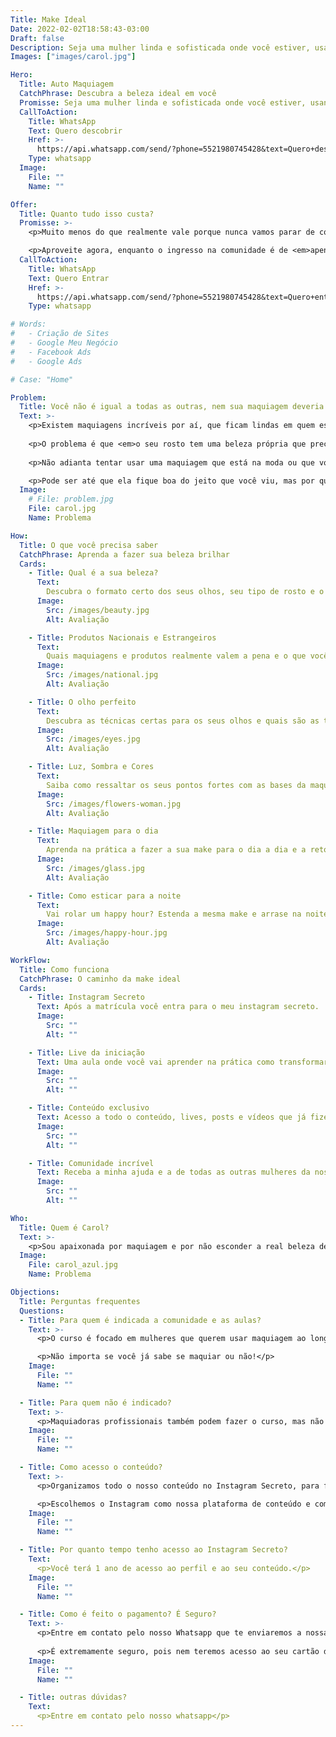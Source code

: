 ```yaml
---
Title: Make Ideal
Date: 2022-02-02T18:58:43-03:00
Draft: false
Description: Seja uma mulher linda e sofisticada onde você estiver, usando a maquiagem perfeita para o seu rosto.
Images: ["images/carol.jpg"]

Hero:
  Title: Auto Maquiagem
  CatchPhrase: Descubra a beleza ideal em você
  Promisse: Seja uma mulher linda e sofisticada onde você estiver, usando a maquiagem perfeita para o seu rosto. 
  CallToAction:
    Title: WhatsApp
    Text: Quero descobrir
    Href: >-
      https://api.whatsapp.com/send/?phone=5521980745428&text=Quero+descobrir+minha+beleza+ideal&app_absent=0
    Type: whatsapp
  Image:
    File: ""
    Name: ""

Offer:
  Title: Quanto tudo isso custa?
  Promisse: >-
    <p>Muito menos do que realmente vale porque nunca vamos parar de colocar novos conteúdos!</p> 

    <p>Aproveite agora, enquanto o ingresso na comunidade é de <em>apenas R$220,00.</em></p>
  CallToAction:
    Title: WhatsApp
    Text: Quero Entrar
    Href: >-
      https://api.whatsapp.com/send/?phone=5521980745428&text=Quero+entrar+na+comunidade+Make+Ideal.&app_absent=0
    Type: whatsapp

# Words:
#   - Criação de Sites
#   - Google Meu Negócio
#   - Facebook Ads
#   - Google Ads

# Case: "Home"

Problem:
  Title: Você não é igual a todas as outras, nem sua maquiagem deveria ser
  Text: >-
    <p>Existem maquiagens incríveis por aí, que ficam lindas em quem está ensinando você a usá-las.</p>
    
    <p>O problema é que <em>o seu rosto tem uma beleza própria que precisa ser explorada com as técnicas certas</em>, ou a maquiagem vai te esconder.</p>
    
    <p>Não adianta tentar usar uma maquiagem que está na moda ou que você viu em algum vídeo sem que ela seja adaptada para o seu rosto, olhos, lábios e pele.</p>

    <p>Pode ser até que ela fique boa do jeito que você viu, mas por que ficar boa quando podemos ter a <em>make ideal</em>?</p>
  Image:
    # File: problem.jpg
    File: carol.jpg
    Name: Problema

How:
  Title: O que você precisa saber
  CatchPhrase: Aprenda a fazer sua beleza brilhar
  Cards:
    - Title: Qual é a sua beleza? 
      Text:
        Descubra o formato certo dos seus olhos, seu tipo de rosto e o que mais faz de você, você.
      Image:
        Src: /images/beauty.jpg
        Alt: Avaliação

    - Title: Produtos Nacionais e Estrangeiros
      Text:
        Quais maquiagens e produtos realmente valem a pena e o que você precisa ter sempre.
      Image:
        Src: /images/national.jpg
        Alt: Avaliação

    - Title: O olho perfeito
      Text:
        Descubra as técnicas certas para os seus olhos e quais são as técnicas que você jamais deve usar.
      Image:
        Src: /images/eyes.jpg
        Alt: Avaliação

    - Title: Luz, Sombra e Cores
      Text:
        Saiba como ressaltar os seus pontos fortes com as bases da maquiagem e aprenda a usar as cores certas para o seu tom de pele.
      Image:
        Src: /images/flowers-woman.jpg
        Alt: Avaliação

    - Title: Maquiagem para o dia
      Text:
        Aprenda na prática a fazer a sua make para o dia a dia e a retocar rapidamente.
      Image:
        Src: /images/glass.jpg
        Alt: Avaliação

    - Title: Como esticar para a noite
      Text:
        Vai rolar um happy hour? Estenda a mesma make e arrase na noite.
      Image:
        Src: /images/happy-hour.jpg
        Alt: Avaliação

WorkFlow:
  Title: Como funciona
  CatchPhrase: O caminho da make ideal
  Cards:
    - Title: Instagram Secreto
      Text: Após a matrícula você entra para o meu instagram secreto.
      Image:
        Src: ""
        Alt: ""

    - Title: Live da iniciação
      Text: Uma aula onde você vai aprender na prática como transformar qualquer maquiagem em uma assinatura pessoal.
      Image:
        Src: ""
        Alt: ""

    - Title: Conteúdo exclusivo
      Text: Acesso a todo o conteúdo, lives, posts e vídeos que já fizemos e que ainda vamos fazer.
      Image:
        Src: ""
        Alt: ""

    - Title: Comunidade incrível
      Text: Receba a minha ajuda e a de todas as outras mulheres da nossa comunidade sempre que estiver com dúvidas.
      Image:
        Src: ""
        Alt: ""

Who:
  Title: Quem é Carol?
  Text: >-
    <p>Sou apaixonada por maquiagem e por não esconder a real beleza de quem as usa.</p><p>Criei o Make Ideal com o objetivo de ensinar mulheres normais a serem ainda mais lindas, do jeito que elas são.</p><p>Chega de rostos pálidos, olhos não valorizados e cores que não combinam!</p><p>Sou também apaixonada por dança e tenho, junto do meu marido, a SCD - Escola de Dança</p>
  Image:
    File: carol_azul.jpg
    Name: Problema

Objections:
  Title: Perguntas frequentes
  Questions:
  - Title: Para quem é indicada a comunidade e as aulas?
    Text: >-  
      <p>O curso é focado em mulheres que querem usar maquiagem ao longo do dia, ou em eventos, e se importam em como são percebidas.</p>

      <p>Não importa se você já sabe se maquiar ou não!</p>
    Image:
      File: ""
      Name: ""

  - Title: Para quem não é indicado?
    Text: >-
      <p>Maquiadoras profissionais também podem fazer o curso, mas não focaremos nos aspectos práticos do serviço de maquiagem.</p>
    Image:
      File: ""
      Name: ""

  - Title: Como acesso o conteúdo?
    Text: >-
      <p>Organizamos todo o nosso conteúdo no Instagram Secreto, para ficar sempre na palma da sua mão.</p>

      <p>Escolhemos o Instagram como nossa plataforma de conteúdo e comunidade, pois todas nós já temos ele e o amamos.</p>
    Image:
      File: ""
      Name: ""

  - Title: Por quanto tempo tenho acesso ao Instagram Secreto?
    Text: 
      <p>Você terá 1 ano de acesso ao perfil e ao seu conteúdo.</p> 
    Image:
      File: ""
      Name: ""

  - Title: Como é feito o pagamento? É Seguro?
    Text: >-
      <p>Entre em contato pelo nosso Whatsapp que te enviaremos a nossa chave PIX. Após a confirmação do pagamento, liberaremos o seu acesso ao Perfil.</p>
      
      <p>É extremamente seguro, pois nem teremos acesso ao seu cartão de crédito.</p>
    Image:
      File: ""
      Name: ""

  - Title: outras dúvidas?
    Text: 
      <p>Entre em contato pelo nosso whatsapp</p> 
---
```

